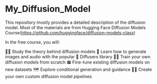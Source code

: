 # My_Diffusion_Model
This repository mostly provides a detailed description of the diffusion model.
Most of the materials are from Hugging Face Diffusion Models Course(https://github.com/huggingface/diffusion-models-class)

In the free course, you will:

👩‍🎓 Study the theory behind diffusion models
🧨 Learn how to generate images and audio with the popular 🤗 Diffusers library
🏋️‍♂️ Train your own diffusion models from scratch
📻 Fine-tune existing diffusion models on new datasets
🗺 Explore conditional generation and guidance
🧑‍🔬 Create your own custom diffusion model pipelines

